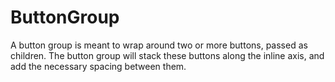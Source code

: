 # ButtonGroup

A button group is meant to wrap around two or more buttons, passed as
children. The button group will stack these buttons along the inline
axis, and add the necessary spacing between them.

